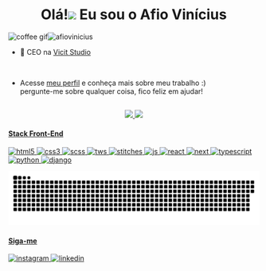 <h1 align="center">Olá!<img src="https://raw.githubusercontent.com/kaueMarques/kaueMarques/master/hi.gif" width="30px"> Eu sou o Afio Vinícius</h1>

<div> 
  <img align="left" height="20rem" src="https://c.tenor.com/2Wu29iaHSYYAAAAj/coffee-lover-hot-coffee.gif" alt="coffee gif" />
  <p align="left"> <img src="https://komarev.com/ghpvc/?username=afiovinicius" alt="afiovinicius" /> </p>
</div>

- 🔭 CEO na [Vicit Studio](https://www.instagram.com/vicitstudio/)

<br>

- Acesse [meu perfil](https://www.linkedin.com/in/afiovinicius/) e conheça mais sobre meu trabalho :) <br> pergunte-me sobre qualquer coisa, fico feliz em ajudar!

##

<div>
  <a href="https://github.com/afiovinicius">
   <div align="center"> 
    <img height="160em" src="https://camo.githubusercontent.com/ffcbbe1dfca600112a808bb11b32f113ebd2bf315c976528d92c57cefcfb4262/68747470733a2f2f6769746875622d726561646d652d73746174732e76657263656c2e6170702f6170693f757365726e616d653d616e7572616768617a72612673686f775f69636f6e733d74727565267468656d653d7261646963616c" />
    <img height="160em" src="https://github-readme-stats.vercel.app/api/top-langs/?username=afiovinicius&layout=compact&langs_count=7&theme=tokyonight"/>
   </div>
</div>

<div style="display: inline_block" align="left">
  <h4>Stack Front-End</h4>
  <img src="https://img.shields.io/badge/HTML5-E34F26?style=for-the-badge&logo=html5&logoColor=white" alt="html5" />
  <img src="https://img.shields.io/badge/CSS3-1572B6?style=for-the-badge&logo=css3&logoColor=white" alt="css3" />
  <img src="https://img.shields.io/badge/Sass-CC6699?style=for-the-badge&logo=sass&logoColor=white" alt="scss" />
  <img src="https://img.shields.io/badge/Tailwind_CSS-38B2AC?style=for-the-badge&logo=tailwind-css&logoColor=white" alt="tws" />
  <img src="https://img.shields.io/badge/Stiches-555555?style=for-the-badge&logo=stitches&logoColor=white" alt="stitches" />
  <img src="https://img.shields.io/badge/JavaScript-3498DB?style=for-the-badge&logo=javascript&logoColor=white" alt="js" />
  <img src="https://img.shields.io/badge/React-151515?style=for-the-badge&logo=react&logoColor=white" alt="react" />
  <img src="https://img.shields.io/badge/Next-000000?style=for-the-badge&logo=next&logoColor=white" alt="next" />
  <img src="https://img.shields.io/badge/Typescript-38B2AC?style=for-the-badge&logo=typescript&logoColor=white" alt="typescript" />
  <img src="https://img.shields.io/badge/Python-14354C?style=for-the-badge&logo=python&logoColor=white" alt="python" />
  <img src="https://img.shields.io/badge/Django-092E20?style=for-the-badge&logo=django&logoColor=white" alt="django" />
</div>

![Snake animation](https://github.com/afiovinicius/afiovinicius/blob/output/github-contribution-grid-snake.svg)
  
<div style="display: inline_block" align="left">
  <h4>Siga-me</h4>
  <a href="instagram.com/afiovinicius" target="_blank"> 
    <img src="https://img.shields.io/badge/Instagram-E4405F?style=for-the-badge&logo=instagram&logoColor=white" alt="instagram" />
  </a>
  <a href="https://www.linkedin.com/in/afiovinicius/" target="_blank"> 
    <img src="https://img.shields.io/badge/LinkedIn-0077B5?style=for-the-badge&logo=linkedin&logoColor=white" alt="linkedin" />
  </a>

</div>

##
